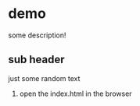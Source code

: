 # demo

some description!

## sub header

just some random text

1. open the index.html in the browser
